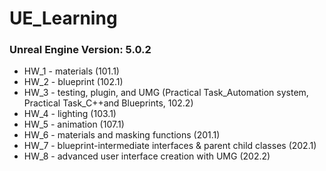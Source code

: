 # UE_Learning
### Unreal Engine Version: 5.0.2

- HW_1 - materials (101.1)
- HW_2 - blueprint (102.1)
- HW_3 - testing, plugin, and UMG (Practical Task_Automation system, Practical Task_C++and Blueprints, 102.2)
- HW_4 - lighting (103.1)
- HW_5 - animation (107.1)
- HW_6 - materials and masking functions (201.1)
- HW_7 - blueprint-intermediate interfaces & parent child classes (202.1)
- HW_8 - advanced user interface creation with UMG (202.2)

